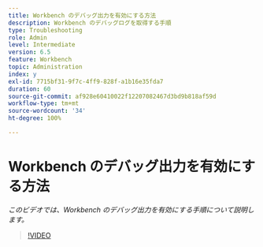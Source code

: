 ```yaml
---
title: Workbench のデバッグ出力を有効にする方法
description: Workbench のデバッグログを取得する手順
type: Troubleshooting
role: Admin
level: Intermediate
version: 6.5
feature: Workbench
topic: Administration
index: y
exl-id: 7715bf31-9f7c-4ff9-828f-a1b16e35fda7
duration: 60
source-git-commit: af928e60410022f12207082467d3bd9b818af59d
workflow-type: tm+mt
source-wordcount: '34'
ht-degree: 100%

---
```


# Workbench のデバッグ出力を有効にする方法

*このビデオでは、Workbench のデバッグ出力を有効にする手順について説明します。*

>[!VIDEO](https://video.tv.adobe.com/v/335497?quality=12&learn=on)
